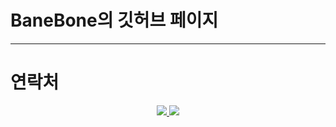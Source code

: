 # BaneBone의 깃허브 페이지
---
# 연락처
<p align="center">
  <a href="https://open.kakao.com/o/saDgbABc">
    <img src="https://img.shields.io/badge/-%20%EA%B9%83%ED%97%88%EB%B8%8C-lightgrey">
  </a>
  <a href="https://github.com/BaneBone">
    <img src="https://img.shields.io/badge/%20-%EC%98%A4%ED%94%88%EC%B1%84%ED%8C%85-green">
  </a>
</p>
